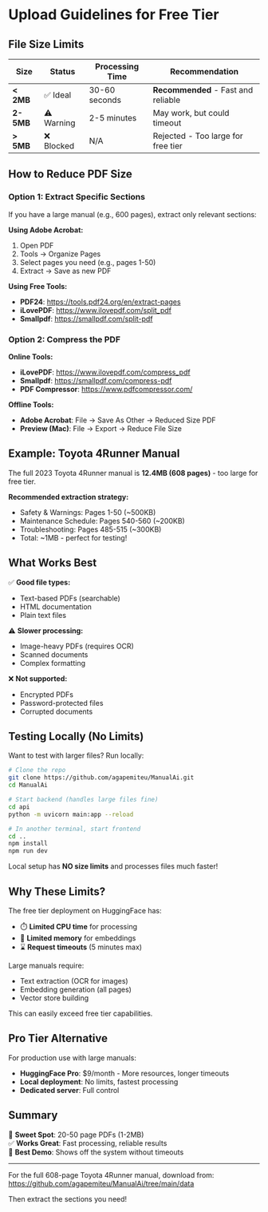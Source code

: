 # Upload Guidelines for Free Tier

## File Size Limits

| Size | Status | Processing Time | Recommendation |
|------|--------|----------------|----------------|
| **< 2MB** | ✅ Ideal | 30-60 seconds | **Recommended** - Fast and reliable |
| **2-5MB** | ⚠️ Warning | 2-5 minutes | May work, but could timeout |
| **> 5MB** | ❌ Blocked | N/A | Rejected - Too large for free tier |

## How to Reduce PDF Size

### Option 1: Extract Specific Sections
If you have a large manual (e.g., 600 pages), extract only relevant sections:

**Using Adobe Acrobat:**
1. Open PDF
2. Tools → Organize Pages
3. Select pages you need (e.g., pages 1-50)
4. Extract → Save as new PDF

**Using Free Tools:**
- **PDF24**: https://tools.pdf24.org/en/extract-pages
- **iLovePDF**: https://www.ilovepdf.com/split_pdf
- **Smallpdf**: https://smallpdf.com/split-pdf

### Option 2: Compress the PDF

**Online Tools:**
- **iLovePDF**: https://www.ilovepdf.com/compress_pdf
- **Smallpdf**: https://smallpdf.com/compress-pdf
- **PDF Compressor**: https://www.pdfcompressor.com/

**Offline Tools:**
- **Adobe Acrobat**: File → Save As Other → Reduced Size PDF
- **Preview (Mac)**: File → Export → Reduce File Size

## Example: Toyota 4Runner Manual

The full 2023 Toyota 4Runner manual is **12.4MB (608 pages)** - too large for free tier.

**Recommended extraction strategy:**
- Safety & Warnings: Pages 1-50 (~500KB)
- Maintenance Schedule: Pages 540-560 (~200KB)  
- Troubleshooting: Pages 485-515 (~300KB)
- Total: ~1MB - perfect for testing!

## What Works Best

✅ **Good file types:**
- Text-based PDFs (searchable)
- HTML documentation
- Plain text files

⚠️ **Slower processing:**
- Image-heavy PDFs (requires OCR)
- Scanned documents
- Complex formatting

❌ **Not supported:**
- Encrypted PDFs
- Password-protected files
- Corrupted documents

## Testing Locally (No Limits)

Want to test with larger files? Run locally:

```bash
# Clone the repo
git clone https://github.com/agapemiteu/ManualAi.git
cd ManualAi

# Start backend (handles large files fine)
cd api
python -m uvicorn main:app --reload

# In another terminal, start frontend
cd ..
npm install
npm run dev
```

Local setup has **NO size limits** and processes files much faster!

## Why These Limits?

The free tier deployment on HuggingFace has:
- ⏱️ **Limited CPU time** for processing
- 💾 **Limited memory** for embeddings
- ⌛ **Request timeouts** (5 minutes max)

Large manuals require:
- Text extraction (OCR for images)
- Embedding generation (all pages)
- Vector store building

This can easily exceed free tier capabilities.

## Pro Tier Alternative

For production use with large manuals:
- **HuggingFace Pro**: $9/month - More resources, longer timeouts
- **Local deployment**: No limits, fastest processing
- **Dedicated server**: Full control

## Summary

🎯 **Sweet Spot**: 20-50 page PDFs (1-2MB)  
✅ **Works Great**: Fast processing, reliable results  
🚀 **Best Demo**: Shows off the system without timeouts  

---

For the full 608-page Toyota 4Runner manual, download from:
https://github.com/agapemiteu/ManualAi/tree/main/data

Then extract the sections you need!
